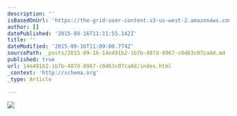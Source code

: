 ```yaml
---
description: ''
isBasedOnUrl: 'https://the-grid-user-content.s3-us-west-2.amazonaws.com/9d77cacc-2f18-4e2c-8833-20e29aeb089e.jpg'
author: []
datePublished: '2015-09-16T11:11:55.142Z'
title: ''
dateModified: '2015-09-16T11:09:00.774Z'
sourcePath: _posts/2015-09-16-14e491b2-1b7b-487d-8967-c0d63c07ca8d.md
published: true
url: 14e491b2-1b7b-487d-8967-c0d63c07ca8d/index.html
_context: 'http://schema.org'
_type: Article

---
```

![](https://the-grid-user-content.s3-us-west-2.amazonaws.com/9d77cacc-2f18-4e2c-8833-20e29aeb089e.jpg)